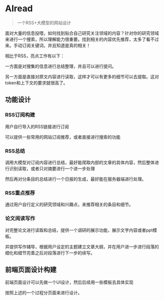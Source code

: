 # AIread

> 一个RSS+大模型的网站设计
>

面对大量的信息投喂，如何找到贴合自己研究关注领域的内容？针对你的研究领域来进行一个搜索，所以理解能力很重要。找到相关的内容优先推荐，太多了看不过来。手动订阅关键词，并且知道是真的相关！

相比于RSS，亮点工作有以下：

一方面是对搜集的信息进行总结整理，并且可以进行提问。

另一方面是直接对原文内容进行读取，这样才可以有更多的细节可以去提取。这对token和上下文的要求就很高了。



## 功能设计

### RSS订阅构建

用户自行导入的RSS链接进行订阅

可以提供一些常用的网站订阅推荐，或者直接进行搜索的功能



### RSS总结

调用大模型对订阅内容进行总结，最好能爬取内部的文章的具体内容，然后整体进行识别读取，或者只对摘要进行一个进一步处理

然后再对分条目的总结进行一个日报的生成，最好能在服务器端进行处理。



### RSS重点推荐

通过用户自行定义的研究领域和兴趣点，来推荐相关的条目和细节。



### 论文阅读写作

对完整论文进行读取和总结，提供一个调研的展示功能，展示文字内容或者ppt模板。

并提供写作辅导，根据用户设定的主题建立文章大纲，并在用户进一步进行段落的细化和细节完善之后对段落进行下一步的续写。



## 前端页面设计构建

前端页面设计可以先做一个UI设计，然后后续用一些模板去具体实现

按照上述的一个过程分页面来进行设计。


